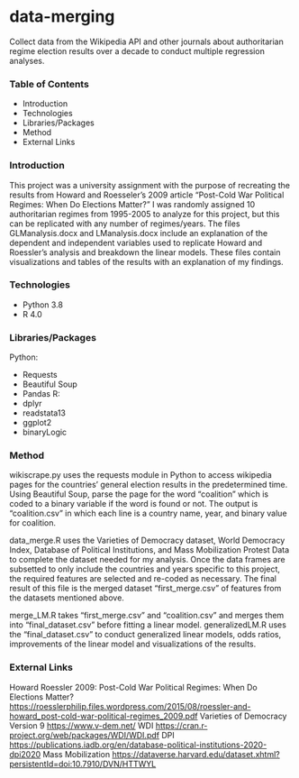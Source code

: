 # data-merging
Collect data from the Wikipedia API and other journals about authoritarian regime election results over a decade to conduct multiple regression analyses. 

### Table of Contents
* Introduction
* Technologies
* Libraries/Packages
* Method
* External Links 

### Introduction
This project was a university assignment with the purpose of recreating the results from Howard and Roesseler’s 2009 article “Post-Cold War Political Regimes: When Do Elections Matter?”  I was randomly assigned 10 authoritarian regimes from 1995-2005 to analyze for this project, but this can be replicated with any number of regimes/years. 
The files GLManalysis.docx and LManalysis.docx include an explanation of the dependent and independent variables used to replicate Howard and Roessler’s analysis and breakdown the linear models.  These files contain visualizations and tables of the results with an explanation of my findings. 

### Technologies
* Python 3.8
* R 4.0

### Libraries/Packages
Python: 
* Requests
* Beautiful Soup
* Pandas
R:  
* dplyr
* readstata13
* ggplot2
*	binaryLogic

### Method
wikiscrape.py uses the requests module in Python to access wikipedia pages for the countries’ general election results in the predetermined time.  Using Beautiful Soup, parse the page for the word “coalition” which is coded to a binary variable if the word is found or not.  The output is “coalition.csv” in which each line is a country name, year, and binary value for coalition.

data_merge.R uses the Varieties of Democracy dataset, World Democracy Index, Database of Political Institutions, and Mass Mobilization Protest Data to complete the dataset needed for my analysis.  Once the data frames are subsetted to only include the countries and years specific to this project, the required features are selected and re-coded as necessary. The final result of this file is the merged dataset “first_merge.csv” of features from the datasets mentioned above. 

merge_LM.R takes “first_merge.csv” and “coalition.csv” and merges them into “final_dataset.csv” before fitting a linear model. generalizedLM.R uses the “final_dataset.csv” to conduct generalized linear models, odds ratios, improvements of the linear model and visualizations of the results. 

### External Links
Howard Roessler 2009: Post-Cold War Political Regimes: When Do Elections Matter? 
https://roesslerphilip.files.wordpress.com/2015/08/roessler-and-howard_post-cold-war-political-regimes_2009.pdf 
Varieties of Democracy Version 9
https://www.v-dem.net/ 
WDI
https://cran.r-project.org/web/packages/WDI/WDI.pdf
DPI
https://publications.iadb.org/en/database-political-institutions-2020-dpi2020
Mass Mobilization
https://dataverse.harvard.edu/dataset.xhtml?persistentId=doi:10.7910/DVN/HTTWYL
